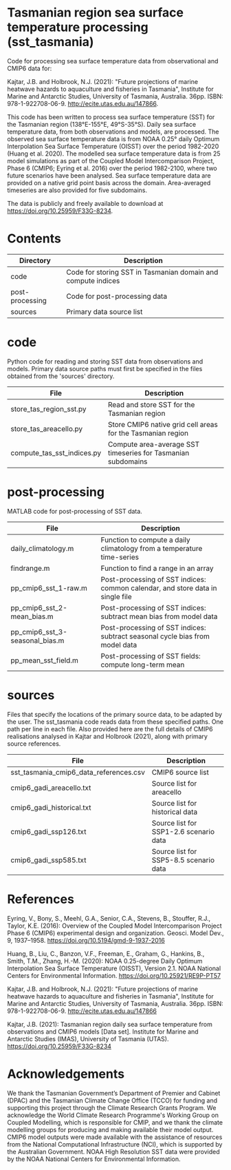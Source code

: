# Tasmanian region sea surface temperature processing (sst_tasmania)

Code for processing sea surface temperature data from observational and CMIP6 data for:

Kajtar, J.B. and Holbrook, N.J. (2021): "Future projections of marine heatwave hazards to aquaculture and fisheries in Tasmania", Institute for Marine and Antarctic Studies, University of Tasmania, Australia. 36pp. ISBN: 978-1-922708-06-9. http://ecite.utas.edu.au/147866.

This code has been written to process sea surface temperature (SST) for the Tasmanian region (138°E-155°E, 49°S-35°S). Daily sea surface temperature data, from both observations and models, are processed. The observed sea surface temperature data is from NOAA 0.25° daily Optimum Interpolation Sea Surface Temperature (OISST) over the period 1982-2020 (Huang et al. 2020). The modelled sea surface temperature data is from 25 model simulations as part of the Coupled Model Intercomparison Project, Phase 6 (CMIP6; Eyring et al. 2016) over the period 1982-2100, where two future scenarios have been analysed. Sea surface temperature data are provided on a native grid point basis across the domain. Area-averaged timeseries are also provided for five subdomains.

The data is publicly and freely available to download at https://doi.org/10.25959/F33G-8234.

# Contents

|Directory         |Description|
|------------------|-----------|
|code              |Code for storing SST in Tasmanian domain and compute indices|
|post-processing   |Code for post-processing data|
|sources           |Primary data source list|

# code

Python code for reading and storing SST data from observations and models. Primary data source paths must first be specified in the files obtained from the 'sources' directory.

|File              |Description|
|------------------|-----------|
|store_tas_region_sst.py     |Read and store SST for the Tasmanian region|
|store_tas_areacello.py      |Store CMIP6 native grid cell areas for the Tasmanian region|
|compute_tas_sst_indices.py  |Compute area-average SST timeseries for Tasmanian subdomains|

# post-processing

MATLAB code for post-processing of SST data.

|File              |Description|
|------------------|-----------|
|daily_climatology.m             |Function to compute a daily climatology from a temperature time-series|
|findrange.m                     |Function to find a range in an array|
|pp_cmip6_sst_1-raw.m            |Post-processing of SST indices: common calendar, and store data in single file|
|pp_cmip6_sst_2-mean_bias.m      |Post-processing of SST indices: subtract mean bias from model data|
|pp_cmip6_sst_3-seasonal_bias.m  |Post-processing of SST indices: subtract seasonal cycle bias from model data|
|pp_mean_sst_field.m             |Post-processing of SST fields: compute long-term mean|

# sources

Files that specify the locations of the primary source data, to be adapted by the user. The sst_tasmania code reads data from these specified paths. One path per line in each file. Also provided here are the full details of CMIP6 realisations analysed in Kajtar and Holbrook (2021), along with primary source references.

|File              |Description|
|------------------|-----------|
|sst_tasmania_cmip6_data_references.csv  |CMIP6 source list|
|cmip6_gadi_areacello.txt   |Source list for areacello|
|cmip6_gadi_historical.txt  |Source list for historical data|
|cmip6_gadi_ssp126.txt      |Source list for SSP1-2.6 scenario data|
|cmip6_gadi_ssp585.txt      |Source list for SSP5-8.5 scenario data|

# References

Eyring, V., Bony, S., Meehl, G.A., Senior, C.A., Stevens, B., Stouffer, R.J., Taylor, K.E. (2016): Overview of the Coupled Model Intercomparison Project Phase 6 (CMIP6) experimental design and organization. Geosci. Model Dev., 9, 1937–1958. https://doi.org/10.5194/gmd-9-1937-2016

Huang, B., Liu, C., Banzon, V.F., Freeman, E., Graham, G., Hankins, B., Smith, T.M., Zhang, H.-M. (2020): NOAA 0.25-degree Daily Optimum Interpolation Sea Surface Temperature (OISST), Version 2.1. NOAA National Centers for Environmental Information. https://doi.org/10.25921/RE9P-PT57

Kajtar, J.B. and Holbrook, N.J. (2021): "Future projections of marine heatwave hazards to aquaculture and fisheries in Tasmania", Institute for Marine and Antarctic Studies, University of Tasmania, Australia. 36pp. ISBN: 978-1-922708-06-9. http://ecite.utas.edu.au/147866 

Kajtar, J.B. (2021): Tasmanian region daily sea surface temperature from observations and CMIP6 models [Data set]. Institute for Marine and Antarctic Studies (IMAS), University of Tasmania (UTAS). https://doi.org/10.25959/F33G-8234

# Acknowledgements

We thank the Tasmanian Government’s Department of Premier and Cabinet (DPAC) and the Tasmanian Climate Change Office (TCCO) for funding and supporting this project through the Climate Research Grants Program. We acknowledge the World Climate Research Programme's Working Group on Coupled Modelling, which is responsible for CMIP, and we thank the climate modelling groups for producing and making available their model output. CMIP6 model outputs were made available with the assistance of resources from the National Computational Infrastructure (NCI), which is supported by the Australian Government. NOAA High Resolution SST data were provided by the NOAA National Centers for Environmental Information.
